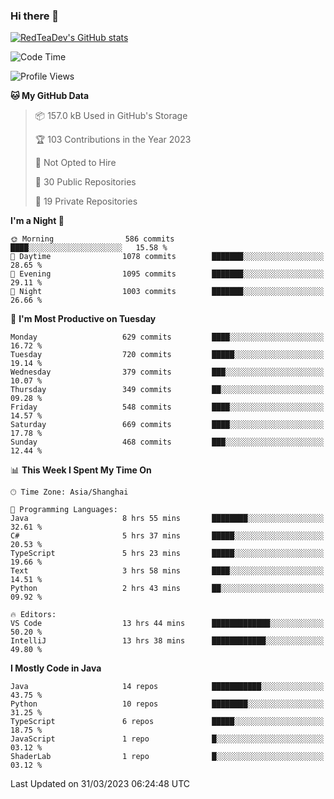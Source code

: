 ### Hi there 👋

<!--
**RedTeaDev/RedTeaDev** is a ✨ _special_ ✨ repository because its `README.md` (this file) appears on your GitHub profile.

Here are some ideas to get you started:

- 🔭 I’m currently working on ...
- 🌱 I’m currently learning ...
- 👯 I’m looking to collaborate on ...
- 🤔 I’m looking for help with ...
- 💬 Ask me about ...
- 📫 How to reach me: ...
- 😄 Pronouns: ...
- ⚡ Fun fact: ...
-->

<!--
[![wakatime](https://wakatime.com/badge/user/6b101ed0-04c0-4490-9283-eb61f2efff96.svg)](https://wakatime.com/@6b101ed0-04c0-4490-9283-eb61f2efff96)
!-->

[![RedTeaDev's GitHub stats](https://github-readme-stats.vercel.app/api?username=RedTeaDev)](https://github.com/anuraghazra/github-readme-stats)
<!--
[![willianrod's wakatime stats](https://github-readme-stats.vercel.app/api/wakatime?username=RedTeaDev)](https://github.com/anuraghazra/github-readme-stats)
!-->
<!--START_SECTION:waka-->
![Code Time](http://img.shields.io/badge/Code%20Time-1%2C308%20hrs%2012%20mins-blue)

![Profile Views](http://img.shields.io/badge/Profile%20Views-0-blue)

**🐱 My GitHub Data** 

> 📦 157.0 kB Used in GitHub's Storage 
 > 
> 🏆 103 Contributions in the Year 2023
 > 
> 🚫 Not Opted to Hire
 > 
> 📜 30 Public Repositories 
 > 
> 🔑 19 Private Repositories 
 > 
**I'm a Night 🦉** 

```text
🌞 Morning                586 commits         ████░░░░░░░░░░░░░░░░░░░░░   15.58 % 
🌆 Daytime                1078 commits        ███████░░░░░░░░░░░░░░░░░░   28.65 % 
🌃 Evening                1095 commits        ███████░░░░░░░░░░░░░░░░░░   29.11 % 
🌙 Night                  1003 commits        ███████░░░░░░░░░░░░░░░░░░   26.66 % 
```
📅 **I'm Most Productive on Tuesday** 

```text
Monday                   629 commits         ████░░░░░░░░░░░░░░░░░░░░░   16.72 % 
Tuesday                  720 commits         █████░░░░░░░░░░░░░░░░░░░░   19.14 % 
Wednesday                379 commits         ███░░░░░░░░░░░░░░░░░░░░░░   10.07 % 
Thursday                 349 commits         ██░░░░░░░░░░░░░░░░░░░░░░░   09.28 % 
Friday                   548 commits         ████░░░░░░░░░░░░░░░░░░░░░   14.57 % 
Saturday                 669 commits         ████░░░░░░░░░░░░░░░░░░░░░   17.78 % 
Sunday                   468 commits         ███░░░░░░░░░░░░░░░░░░░░░░   12.44 % 
```


📊 **This Week I Spent My Time On** 

```text
🕑︎ Time Zone: Asia/Shanghai

💬 Programming Languages: 
Java                     8 hrs 55 mins       ████████░░░░░░░░░░░░░░░░░   32.61 % 
C#                       5 hrs 37 mins       █████░░░░░░░░░░░░░░░░░░░░   20.53 % 
TypeScript               5 hrs 23 mins       █████░░░░░░░░░░░░░░░░░░░░   19.66 % 
Text                     3 hrs 58 mins       ████░░░░░░░░░░░░░░░░░░░░░   14.51 % 
Python                   2 hrs 43 mins       ██░░░░░░░░░░░░░░░░░░░░░░░   09.92 % 

🔥 Editors: 
VS Code                  13 hrs 44 mins      █████████████░░░░░░░░░░░░   50.20 % 
IntelliJ                 13 hrs 38 mins      ████████████░░░░░░░░░░░░░   49.80 % 
```

**I Mostly Code in Java** 

```text
Java                     14 repos            ███████████░░░░░░░░░░░░░░   43.75 % 
Python                   10 repos            ████████░░░░░░░░░░░░░░░░░   31.25 % 
TypeScript               6 repos             █████░░░░░░░░░░░░░░░░░░░░   18.75 % 
JavaScript               1 repo              █░░░░░░░░░░░░░░░░░░░░░░░░   03.12 % 
ShaderLab                1 repo              █░░░░░░░░░░░░░░░░░░░░░░░░   03.12 % 
```




 Last Updated on 31/03/2023 06:24:48 UTC
<!--END_SECTION:waka-->


